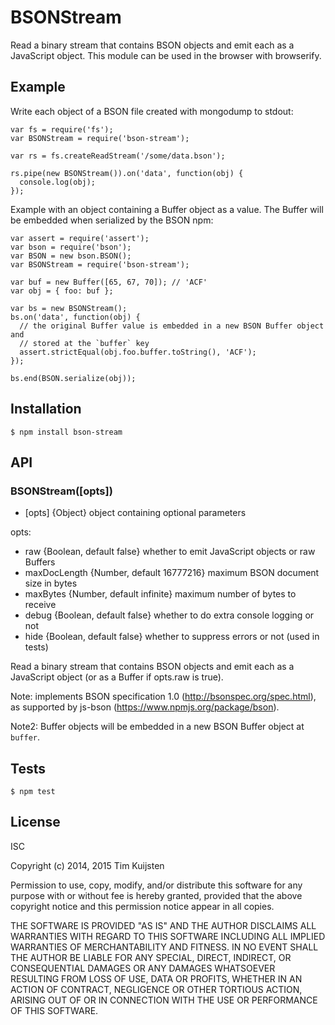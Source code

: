 # BSONStream

Read a binary stream that contains BSON objects and emit each as a JavaScript
object. This module can be used in the browser with browserify.


## Example

Write each object of a BSON file created with mongodump to stdout:

    var fs = require('fs');
    var BSONStream = require('bson-stream');

    var rs = fs.createReadStream('/some/data.bson');

    rs.pipe(new BSONStream()).on('data', function(obj) {
      console.log(obj);
    });

Example with an object containing a Buffer object as a value. The Buffer will be
embedded when serialized by the BSON npm:

    var assert = require('assert');
    var bson = require('bson');
    var BSON = new bson.BSON();
    var BSONStream = require('bson-stream');

    var buf = new Buffer([65, 67, 70]); // 'ACF'
    var obj = { foo: buf };

    var bs = new BSONStream();
    bs.on('data', function(obj) {
      // the original Buffer value is embedded in a new BSON Buffer object and
      // stored at the `buffer` key
      assert.strictEqual(obj.foo.buffer.toString(), 'ACF');
    });

    bs.end(BSON.serialize(obj));


## Installation

    $ npm install bson-stream


## API

### BSONStream([opts])
* [opts] {Object} object containing optional parameters

opts:
* raw {Boolean, default false} whether to emit JavaScript objects or raw Buffers
* maxDocLength {Number, default 16777216} maximum BSON document size in bytes
* maxBytes {Number, default infinite} maximum number of bytes to receive
* debug {Boolean, default false} whether to do extra console logging or not
* hide {Boolean, default false} whether to suppress errors or not (used in tests)

Read a binary stream that contains BSON objects and emit each as a JavaScript
object (or as a Buffer if opts.raw is true).

Note: implements BSON specification 1.0 (http://bsonspec.org/spec.html), as
supported by js-bson (https://www.npmjs.org/package/bson).

Note2: Buffer objects will be embedded in a new BSON Buffer object at `buffer`.


## Tests

    $ npm test


## License

ISC

Copyright (c) 2014, 2015 Tim Kuijsten

Permission to use, copy, modify, and/or distribute this software for any
purpose with or without fee is hereby granted, provided that the above
copyright notice and this permission notice appear in all copies.

THE SOFTWARE IS PROVIDED "AS IS" AND THE AUTHOR DISCLAIMS ALL WARRANTIES
WITH REGARD TO THIS SOFTWARE INCLUDING ALL IMPLIED WARRANTIES OF
MERCHANTABILITY AND FITNESS. IN NO EVENT SHALL THE AUTHOR BE LIABLE FOR
ANY SPECIAL, DIRECT, INDIRECT, OR CONSEQUENTIAL DAMAGES OR ANY DAMAGES
WHATSOEVER RESULTING FROM LOSS OF USE, DATA OR PROFITS, WHETHER IN AN
ACTION OF CONTRACT, NEGLIGENCE OR OTHER TORTIOUS ACTION, ARISING OUT OF
OR IN CONNECTION WITH THE USE OR PERFORMANCE OF THIS SOFTWARE.
